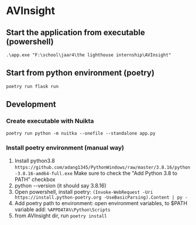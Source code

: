 # AVInsight

## Start the application from executable (powershell)
`.\app.exe "F:\school\jaar4\the lighthouse internship\AVInsight"`

## Start from python environment (poetry)
`poetry run flask run`

## Development
### Create executable with Nuikta
`poetry run python -m nuitka --onefile --standalone app.py`

### Install poetry environment (manual way)
1. Install python3.8 `https://github.com/adang1345/PythonWindows/raw/master/3.8.16/python-3.8.16-amd64-full.exe` Make sure to check the "Add Python 3.8 to PATH" checkbox
2. python --version (it should say 3.8.16)
3. Open powershell, install poetry: `(Invoke-WebRequest -Uri https://install.python-poetry.org -UseBasicParsing).Content | py -`
4. Add poetry path to environment: open environment variables, to $PATH variable add: `%APPDATA%\Python\Scripts`
4. from AVInsight dir, run `poetry install`
